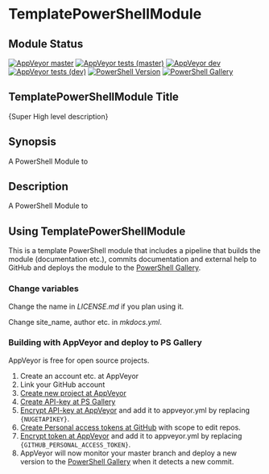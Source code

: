 # TemplatePowerShellModule

## Module Status

[![AppVeyor master](https://img.shields.io/appveyor/ci/SET_USERNAME/SET_REPONAME/master?label=MASTER&logo=appveyor&style=for-the-badge)](https://ci.appveyor.com/project/SET_USERNAME/SET_REPONAME)
[![AppVeyor tests (master)](https://img.shields.io/appveyor/tests/SET_USERNAME/SET_REPONAME/master?label=MASTER&logo=appveyor&style=for-the-badge)](https://ci.appveyor.com/project/SET_USERNAME/SET_REPONAME/build/tests)
[![AppVeyor dev](https://img.shields.io/appveyor/ci/SET_USERNAME/SET_REPONAME/DEV?label=DEV&logo=appveyor&style=for-the-badge)](https://ci.appveyor.com/project/SET_USERNAME/SET_REPONAME)
[![AppVeyor tests (dev)](https://img.shields.io/appveyor/tests/SET_USERNAME/SET_REPONAME/dev?label=DEV&logo=appveyor&style=for-the-badge)](https://ci.appveyor.com/project/SET_USERNAME/SET_REPONAME/build/tests)
[![PowerShell Version](https://img.shields.io/powershellgallery/v/SET_REPONAME.svg?style=for-the-badge)](https://www.powershellgallery.com/packages/SET_REPONAME)
[![PowerShell Gallery](https://img.shields.io/powershellgallery/dt/SET_REPONAME?style=for-the-badge)](https://www.powershellgallery.com/packages/SET_REPONAME)

## TemplatePowerShellModule Title

{Super High level description}

## Synopsis

A PowerShell Module to

## Description

A PowerShell Module to

## Using TemplatePowerShellModule

This is a template PowerShell module that includes a pipeline that builds the
module (documentation etc.), commits documentation and external help to GitHub
and deploys the module to the [PowerShell Gallery](https://www.powershellgallery.com).

### Change variables

Change the name in *LICENSE.md* if you plan using it.

Change site_name, author etc. in *mkdocs.yml*.

### Building with AppVeyor and deploy to PS Gallery

AppVeyor is free for open source projects.

1. Create an account etc. at AppVeyor
2. Link your GitHub account
3. [Create new project at AppVeyor](https://ci.appveyor.com/projects)
4. [Create API-key at PS Gallery](https://www.powershellgallery.com/account/apikeys)
5. [Encrypt API-key at AppVeyor](https://ci.appveyor.com/tools/encrypt)
and add it to appveyor.yml by replacing `{NUGETAPIKEY}`.
6. [Create Personal access tokens at GitHub](https://github.com/settings/tokens)
with scope to edit repos.
7. [Encrypt token at AppVeyor](https://ci.appveyor.com/tools/encrypt)
and add it to appveyor.yml by replacing `{GITHUB_PERSONAL_ACCESS_TOKEN}`.
8. AppVeyor will now monitor your master branch and deploy a new version to
the [PowerShell Gallery](https://www.powershellgallery.com)
when it detects a new commit.
